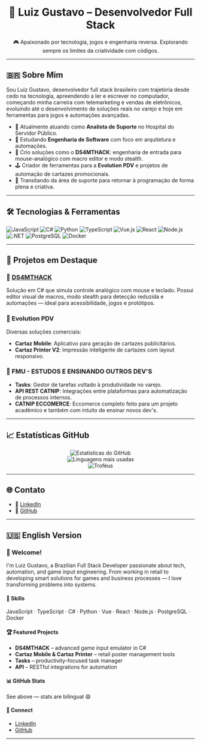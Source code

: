 <!-- README.md -->

<h1 align="center">🧠 Luiz Gustavo – Desenvolvedor Full Stack</h1>

<p align="center">🎮 Apaixonado por tecnologia, jogos e engenharia reversa. Explorando sempre os limites da criatividade com códigos.</p>

---

## 🇧🇷 Sobre Mim

Sou Luiz Gustavo, desenvolvedor full stack brasileiro com trajetória desde cedo na tecnologia, apreendendo a ler e escrever no computador, começando minha carreira com telemarketing e vendas de eletrônicos, evoluindo até o desenvolvimento de soluções reais no varejo e hoje em ferramentas para jogos e automações avançadas.

- 💼 Atualmente atuando como **Analista de Suporte** no Hospital do Servidor Público.
- 🧠 Estudando **Engenharia de Software** com foco em arquitetura e automações.
- 🧪 Crio soluções como o **DS4MTHACK**: engenharia de entrada para mouse-analógico com macro editor e modo stealth.
- 🕹️ Criador de ferramentas para a **Evolution PDV** e projetos de automação de cartazes promocionais.
- 🔁 Transitando da área de suporte para retornar à programação de forma plena e criativa.

---

## 🛠️ Tecnologias & Ferramentas

![JavaScript](https://img.shields.io/badge/-JavaScript-black?style=flat-square&logo=javascript)
![C#](https://img.shields.io/badge/-CSharp-black?style=flat-square&logo=csharp)
![Python](https://img.shields.io/badge/-Python-black?style=flat-square&logo=python)
![TypeScript](https://img.shields.io/badge/-TypeScript-black?style=flat-square&logo=typescript)
![Vue.js](https://img.shields.io/badge/-Vue.js-black?style=flat-square&logo=vue.js)
![React](https://img.shields.io/badge/-React-black?style=flat-square&logo=react)
![Node.js](https://img.shields.io/badge/-Node.js-black?style=flat-square&logo=node.js)
![.NET](https://img.shields.io/badge/-.NET-black?style=flat-square&logo=dotnet)
![PostgreSQL](https://img.shields.io/badge/-PostgreSQL-black?style=flat-square&logo=postgresql)
![Docker](https://img.shields.io/badge/-Docker-black?style=flat-square&logo=docker)

---

## 🚀 Projetos em Destaque

### 🎯 [DS4MTHACK](https://www.linkedin.com/posts/luiz-gustavo-9ba170309_ds4mthack-inputengineering-gamedevtools-activity-7332133466429362176-GH9X)
Solução em C# que simula controle analógico com mouse e teclado. Possui editor visual de macros, modo stealth para detecção reduzida e automações — ideal para acessibilidade, jogos e protótipos.

### 🛒 Evolution PDV
Diversas soluções comerciais:
- **Cartaz Mobile**: Aplicativo para geração de cartazes publicitários.
- **Cartaz Printer V2**: Impressão inteligente de cartazes com layout responsivo.

### 🧠 FMU - ESTUDOS E ENSINANDO OUTROS DEV'S
- **Tasks**: Gestor de tarefas voltado à produtividade no varejo.
- **API REST CATNIP**: Integrações entre plataformas para automatização de processos internos.
- **CATNIP ECCOMERCE**: Eccomerce completo feito para um projeto acadêmico e também com intuito de ensinar novos dev's.

---

## 📈 Estatísticas GitHub

<p align="center">
  <img src="https://github-readme-stats.vercel.app/api?username=LGDev666&show_icons=true&theme=radical" alt="Estatísticas do GitHub"/>
  <br/>
  <img src="https://github-readme-stats.vercel.app/api/top-langs/?username=LGDev666&layout=compact&theme=radical" alt="Linguagens mais usadas"/>
  <br/>
  <img src="https://github-profile-trophy.vercel.app/?username=LGDev666&theme=onedark&margin-w=10&no-frame=true" alt="Troféus"/>
</p>

---

## 🌐 Contato

- 💼 [LinkedIn](https://www.linkedin.com/in/luiz-gustavo-9ba170309/)
- 🧠 [GitHub](https://github.com/LGDev666)

---

## 🇺🇸 English Version

### 👋 Welcome!

I'm Luiz Gustavo, a Brazilian Full Stack Developer passionate about tech, automation, and game input engineering. From working in retail to developing smart solutions for games and business processes — I love transforming problems into systems.

#### 🔧 Skills
JavaScript · TypeScript · C# · Python · Vue · React · Node.js · PostgreSQL · Docker

#### 🏆 Featured Projects
- **DS4MTHACK** – advanced game input emulator in C#
- **Cartaz Mobile & Cartaz Printer** – retail poster management tools
- **Tasks** – productivity-focused task manager
- **API** – RESTful integrations for automation

#### 📊 GitHub Stats
See above — stats are bilingual 😄

#### 🔗 Connect
- [LinkedIn](https://www.linkedin.com/in/luiz-gustavo-9ba170309/)
- [GitHub](https://github.com/LGDev666)

---

